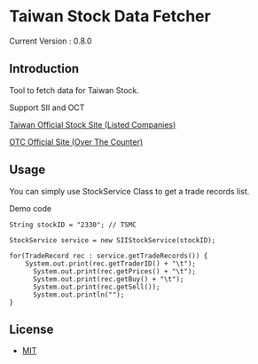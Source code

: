Taiwan Stock Data Fetcher
=====================
Current Version : 0.8.0

## Introduction

Tool to fetch data for Taiwan Stock.

Support SII and OCT

[Taiwan Official Stock Site (Listed Companies)](http://bsr.twse.com.tw/bshtm/)

[OTC Official Site (Over The Counter)](http://www.gretai.org.tw/ch/index.php)

## Usage

You can simply use StockService Class to get a trade records list.

Demo code
```
String stockID = "2330"; // TSMC

StockService service = new SIIStockService(stockID);

for(TradeRecord rec : service.getTradeRecords()) {
    System.out.print(rec.getTraderID() + "\t");
	  System.out.print(rec.getPrices() + "\t");
	  System.out.print(rec.getBuy() + "\t");
	  System.out.print(rec.getSell());
	  System.out.println("");			
}
```

## License
 * [MIT](http://opensource.org/licenses/MIT)
